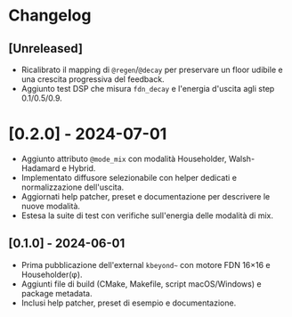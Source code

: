 # Changelog

## [Unreleased]
- Ricalibrato il mapping di `@regen`/`@decay` per preservare un floor udibile e una crescita progressiva del feedback.
- Aggiunto test DSP che misura `fdn_decay` e l'energia d'uscita agli step 0.1/0.5/0.9.

# [0.2.0] - 2024-07-01
- Aggiunto attributo `@mode_mix` con modalità Householder, Walsh-Hadamard e Hybrid.
- Implementato diffusore selezionabile con helper dedicati e normalizzazione dell'uscita.
- Aggiornati help patcher, preset e documentazione per descrivere le nuove modalità.
- Estesa la suite di test con verifiche sull'energia delle modalità di mix.

## [0.1.0] - 2024-06-01
- Prima pubblicazione dell'external `kbeyond~` con motore FDN 16×16 e Householder(φ).
- Aggiunti file di build (CMake, Makefile, script macOS/Windows) e package metadata.
- Inclusi help patcher, preset di esempio e documentazione.
